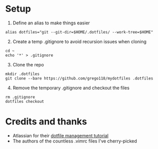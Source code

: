 # Setup

1. Define an alias to make things easier

 ```shell
 alias dotfiles="git --git-dir=$HOME/.dotfiles/ --work-tree=$HOME"
 ```

2. Create a temp .gitignore to avoid recursion issues when cloning

 ```shell
 cd ~
 echo '*' > .gitignore
 ```

3. Clone the repo

 ```shell
 mkdir .dotfiles
 git clone --bare https://github.com/grego118/mydotfiles .dotfiles
 ```

4. Remove the temporary .gitignore and checkout the files

 ```shell
 rm .gitignore
 dotfiles checkout
 ```

# Credits and thanks

- Atlassian for their [dotfile management tutorial](https://www.atlassian.com/git/tutorials/dotfiles)
- The authors of the countless .vimrc files I've cherry-picked
